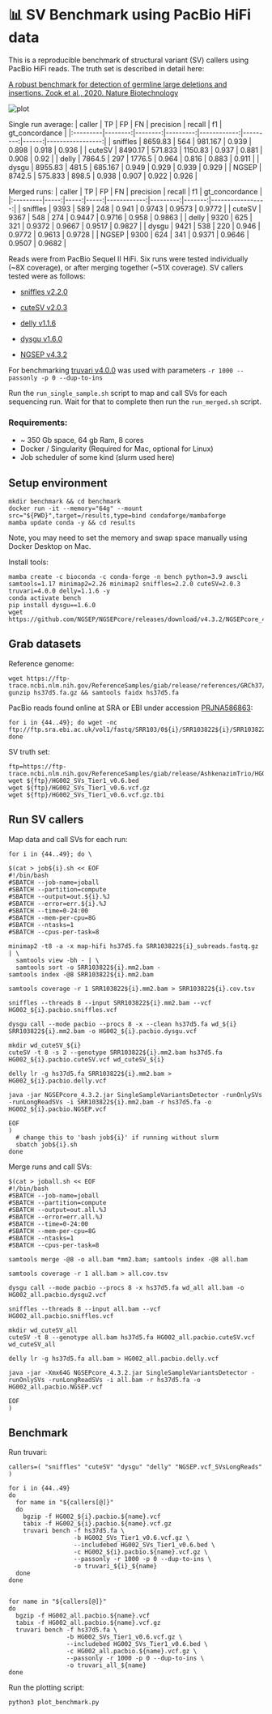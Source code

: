 :bar_chart: SV Benchmark using PacBio HiFi data
===============================================

This is a reproducible benchmark of structural variant (SV) callers using PacBio HiFi reads. The truth set is described in detail here:

[A robust benchmark for detection of germline large deletions and insertions. Zook et al., 2020. Nature Biotechnology](https://www.nature.com/articles/s41587-020-0538-8)


![plot](./benchmark_result.png)

Single run average:
| caller   |      TP |      FP |       FN |   precision |   recall |    f1 |   gt_concordance |
|:---------|--------:|--------:|---------:|------------:|---------:|------:|-----------------:|
| sniffles | 8659.83 | 564     |  981.167 |       0.939 |    0.898 | 0.918 |            0.936 |
| cuteSV   | 8490.17 | 571.833 | 1150.83  |       0.937 |    0.881 | 0.908 |            0.92  |
| delly    | 7864.5  | 297     | 1776.5   |       0.964 |    0.816 | 0.883 |            0.911 |
| dysgu    | 8955.83 | 481.5   |  685.167 |       0.949 |    0.929 | 0.939 |            0.929 |
| NGSEP    | 8742.5  | 575.833 |  898.5   |       0.938 |    0.907 | 0.922 |            0.926 |

Merged runs:
| caller   |   TP |   FP |   FN |   precision |   recall |     f1 |   gt_concordance |
|:---------|-----:|-----:|-----:|------------:|---------:|-------:|-----------------:|
| sniffles | 9393 |  589 |  248 |      0.941  |   0.9743 | 0.9573 |           0.9772 |
| cuteSV   | 9367 |  548 |  274 |      0.9447 |   0.9716 | 0.958  |           0.9863 |
| delly    | 9320 |  625 |  321 |      0.9372 |   0.9667 | 0.9517 |           0.9827 |
| dysgu    | 9421 |  538 |  220 |      0.946  |   0.9772 | 0.9613 |           0.9728 |
| NGSEP    | 9300 |  624 |  341 |      0.9371 |   0.9646 | 0.9507 |           0.9682 |


Reads were from PacBio Sequel II HiFi. Six runs were tested individually (~8X coverage), or after merging together (~51X coverage). SV callers tested were as follows:

- [sniffles v2.2.0](https://github.com/fritzsedlazeck/Sniffles)

- [cuteSV v2.0.3](https://github.com/tjiangHIT/cuteSV)

- [delly v1.1.6](https://github.com/dellytools/delly)

- [dysgu v1.6.0](https://github.com/kcleal/dysgu)

- [NGSEP v4.3.2](https://github.com/NGSEP/NGSEPcore)


For benchmarking [truvari v4.0.0](https://github.com/ACEnglish/truvari) was used with parameters `-r 1000 --passonly -p 0 --dup-to-ins`

Run the ``run_single_sample.sh`` script to map and call SVs for each sequencing run. Wait for that to complete then run the ``run_merged.sh`` script. 

### Requirements:

- ~ 350 Gb space, 64 gb Ram, 8 cores
- Docker / Singularity (Required for Mac, optional for Linux)
- Job scheduler of some kind (slurm used here)


## Setup environment

```
mkdir benchmark && cd benchmark
docker run -it --memory="64g" --mount src="${PWD}",target=/results,type=bind condaforge/mambaforge
mamba update conda -y && cd results
```
Note, you may need to set the memory and swap space manually using Docker Desktop on Mac.

Install tools:

```
mamba create -c bioconda -c conda-forge -n bench python=3.9 awscli samtools=1.17 minimap2=2.26 minimap2 sniffles=2.2.0 cuteSV=2.0.3 truvari=4.0.0 delly=1.1.6 -y
conda activate bench
pip install dysgu==1.6.0
wget https://github.com/NGSEP/NGSEPcore/releases/download/v4.3.2/NGSEPcore_4.3.2.jar
```

## Grab datasets

Reference genome:
```
wget https://ftp-trace.ncbi.nlm.nih.gov/ReferenceSamples/giab/release/references/GRCh37/hs37d5.fa.gz
gunzip hs37d5.fa.gz && samtools faidx hs37d5.fa
```

PacBio reads found online at SRA or EBI under accession [PRJNA586863](https://www.ebi.ac.uk/ena/browser/view/PRJNA586863):
```
for i in {44..49}; do wget -nc ftp://ftp.sra.ebi.ac.uk/vol1/fastq/SRR103/0${i}/SRR103822${i}/SRR103822${i}_subreads.fastq.gz; done
```

SV truth set:
```
ftp=https://ftp-trace.ncbi.nlm.nih.gov/ReferenceSamples/giab/release/AshkenazimTrio/HG002_NA24385_son/NIST_SV_v0.6
wget ${ftp}/HG002_SVs_Tier1_v0.6.bed
wget ${ftp}/HG002_SVs_Tier1_v0.6.vcf.gz
wget ${ftp}/HG002_SVs_Tier1_v0.6.vcf.gz.tbi
```

## Run SV callers

Map data and call SVs for each run:

```
for i in {44..49}; do \

$(cat > job${i}.sh << EOF
#!/bin/bash
#SBATCH --job-name=joball
#SBATCH --partition=compute
#SBATCH --output=out.${i}.%J
#SBATCH --error=err.${i}.%J
#SBATCH --time=0-24:00
#SBATCH --mem-per-cpu=8G
#SBATCH --ntasks=1
#SBATCH --cpus-per-task=8

minimap2 -t8 -a -x map-hifi hs37d5.fa SRR103822${i}_subreads.fastq.gz | \
  samtools view -bh - | \
  samtools sort -o SRR103822${i}.mm2.bam -
samtools index -@8 SRR103822${i}.mm2.bam

samtools coverage -r 1 SRR103822${i}.mm2.bam > SRR103822${i}.cov.tsv

sniffles --threads 8 --input SRR103822${i}.mm2.bam --vcf HG002_${i}.pacbio.sniffles.vcf

dysgu call --mode pacbio --procs 8 -x --clean hs37d5.fa wd_${i} SRR103822${i}.mm2.bam -o HG002_${i}.pacbio.dysgu.vcf

mkdir wd_cuteSV_${i}
cuteSV -t 8 -s 2 --genotype SRR103822${i}.mm2.bam hs37d5.fa HG002_${i}.pacbio.cuteSV.vcf wd_cuteSV_${i}

delly lr -g hs37d5.fa SRR103822${i}.mm2.bam > HG002_${i}.pacbio.delly.vcf

java -jar NGSEPcore_4.3.2.jar SingleSampleVariantsDetector -runOnlySVs -runLongReadSVs -i SRR103822${i}.mm2.bam -r hs37d5.fa -o HG002_${i}.pacbio.NGSEP.vcf

EOF
)
  # change this to 'bash job${i}' if running without slurm
  sbatch job${i}.sh
done
```

Merge runs and call SVs:

```
$(cat > joball.sh << EOF
#!/bin/bash
#SBATCH --job-name=joball
#SBATCH --partition=compute
#SBATCH --output=out.all.%J
#SBATCH --error=err.all.%J
#SBATCH --time=0-24:00
#SBATCH --mem-per-cpu=8G
#SBATCH --ntasks=1
#SBATCH --cpus-per-task=8

samtools merge -@8 -o all.bam *mm2.bam; samtools index -@8 all.bam

samtools coverage -r 1 all.bam > all.cov.tsv

dysgu call --mode pacbio --procs 8 -x hs37d5.fa wd_all all.bam -o HG002_all.pacbio.dysgu2.vcf

sniffles --threads 8 --input all.bam --vcf HG002_all.pacbio.sniffles.vcf

mkdir wd_cuteSV_all
cuteSV -t 8 --genotype all.bam hs37d5.fa HG002_all.pacbio.cuteSV.vcf wd_cuteSV_all

delly lr -g hs37d5.fa all.bam > HG002_all.pacbio.delly.vcf

java -jar -Xmx64G NGSEPcore_4.3.2.jar SingleSampleVariantsDetector -runOnlySVs -runLongReadSVs -i all.bam -r hs37d5.fa -o HG002_all.pacbio.NGSEP.vcf

EOF
)
```


## Benchmark

Run truvari:
```
callers=( "sniffles" "cuteSV" "dysgu" "delly" "NGSEP.vcf_SVsLongReads" )

for i in {44..49}
do
  for name in "${callers[@]}"
  do
    bgzip -f HG002_${i}.pacbio.${name}.vcf
    tabix -f HG002_${i}.pacbio.${name}.vcf.gz
    truvari bench -f hs37d5.fa \
                  -b HG002_SVs_Tier1_v0.6.vcf.gz \
                  --includebed HG002_SVs_Tier1_v0.6.bed \
                  -c HG002_${i}.pacbio.${name}.vcf.gz \
                  --passonly -r 1000 -p 0 --dup-to-ins \
                  -o truvari_${i}_${name}
  done
done


for name in "${callers[@]}"
do
  bgzip -f HG002_all.pacbio.${name}.vcf
  tabix -f HG002_all.pacbio.${name}.vcf.gz
  truvari bench -f hs37d5.fa \
                -b HG002_SVs_Tier1_v0.6.vcf.gz \
                --includebed HG002_SVs_Tier1_v0.6.bed \
                -c HG002_all.pacbio.${name}.vcf.gz \
                --passonly -r 1000 -p 0 --dup-to-ins \
                -o truvari_all_${name}
done
```

Run the plotting script:

```python3 plot_benchmark.py```




